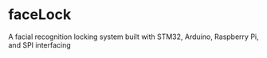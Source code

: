 # faceLock
A facial recognition locking system built with STM32, Arduino, Raspberry Pi, and SPI interfacing

